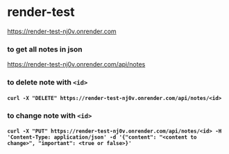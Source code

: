 # render-test

https://render-test-nj0v.onrender.com

### to get all notes in json
https://render-test-nj0v.onrender.com/api/notes

### to delete note with `<id>`
#### `curl -X "DELETE" https://render-test-nj0v.onrender.com/api/notes/<id>`

### to change note with `<id>`
#### `curl -X "PUT" https://render-test-nj0v.onrender.com/api/notes/<id> -H 'Content-Type: application/json' -d '{"content": "<content to change>", "important": <true or false>}'`

